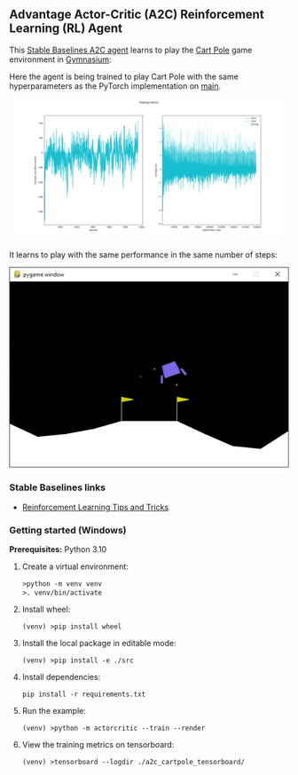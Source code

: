 ## Advantage Actor-Critic (A2C) Reinforcement Learning (RL) Agent

This [Stable Baselines A2C agent](https://stable-baselines3.readthedocs.io/en/master/modules/a2c.html) learns to play the [Cart Pole](https://gymnasium.farama.org/environments/classic_control/cart_pole/) game environment in [Gymnasium](https://gymnasium.farama.org/content/basic_usage/):

Here the agent is being trained to play Cart Pole with the same hyperparameters as the PyTorch implementation on [main](https://github.com/alpine-chamois/actor-critic/tree/main).

![Training metrics](images/training-metrics.png)

It learns to play with the same performance in the same number of steps:

![Evaluations](images/evaluation.png)

### Stable Baselines links
* [Reinforcement Learning Tips and Tricks](https://stable-baselines3.readthedocs.io/en/master/guide/rl_tips.html)

### Getting started (Windows)

__Prerequisites:__ Python 3.10 

1. Create a virtual environment:
    ```
    >python -m venv venv
    >. venv/bin/activate
    ```
1. Install wheel:
    ```
    (venv) >pip install wheel
    ```
1. Install the local package in editable mode:
    ```
    (venv) >pip install -e ./src
    ```
1. Install dependencies:
    ```
    pip install -r requirements.txt
    ```
1. Run the example:
    ```
    (venv) >python -m actorcritic --train --render
    ```
1. View the training metrics on tensorboard:
    ```
   (venv) >tensorboard --logdir ./a2c_cartpole_tensorboard/
    ```
